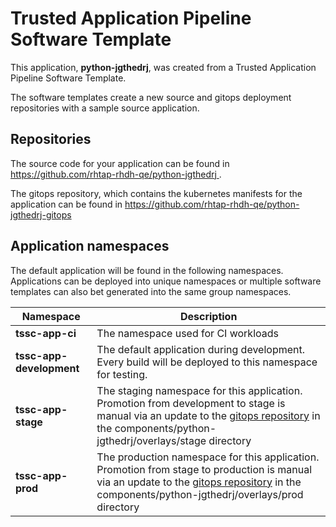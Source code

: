 # Trusted Application Pipeline Software Template

This application, **python-jgthedrj**, was created from a Trusted Application Pipeline Software Template.

The software templates create a new source and gitops deployment repositories with a sample source application. 

## Repositories

The source code for your application can be found in [https://github.com/rhtap-rhdh-qe/python-jgthedrj ](https://github.com/rhtap-rhdh-qe/python-jgthedrj ).
 
The gitops repository, which contains the kubernetes manifests for the application can be found in 
[https://github.com/rhtap-rhdh-qe/python-jgthedrj-gitops ](https://github.com/rhtap-rhdh-qe/python-jgthedrj-gitops ) 

## Application namespaces 

The default application will be found in the following namespaces. Applications can be deployed into unique namespaces or multiple software templates can also bet generated into the same group namespaces.  

|  Namespace   |  Description   |  
| -------- | -------- |
| **tssc-app-ci** | The namespace used for CI workloads |
| **tssc-app-development** | The default application during development. Every build will be deployed to this namespace for testing. |
| **tssc-app-stage** | The staging namespace for this application. Promotion from development to stage is manual via an update to the [gitops repository](https://github.com/rhtap-rhdh-qe/python-jgthedrj-gitops ) in the components/python-jgthedrj/overlays/stage directory |
| **tssc-app-prod** | The production namespace for this application. Promotion from stage to production is manual via an update to the [gitops repository](https://github.com/rhtap-rhdh-qe/python-jgthedrj-gitops ) in the components/python-jgthedrj/overlays/prod directory |